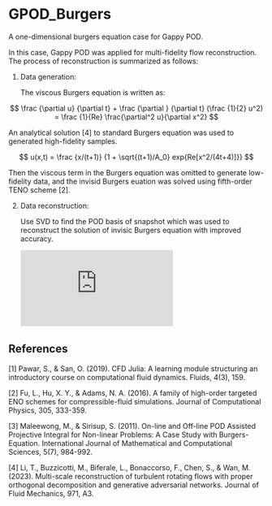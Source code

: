 # GPOD_Burgers
A one-dimensional burgers equation case for Gappy POD. 

In this case, Gappy POD was applied for multi-fidelity flow reconstruction. The process of reconstruction is summarized as follows: 

1. Data generation:

   The viscous Burgers equation is written as:

  $$ 
  \frac {\partial u} {\partial t} + \frac {\partial } {\partial t} (\frac {1}{2} u^2) = \frac {1}{Re} \frac{\partial^2 u}{\partial x^2}
  $$

   An analytical solution [4] to standard Burgers equation was used to generated high-fidelity samples. 

  $$
  u(x,t) = \frac {x/(t+1)} {1 + \sqrt{(t+1)/A_0} exp{Re[x^2/(4t+4)]}}
  $$

  Then the viscous term in the Burgers equation was omitted to generate low-fidelity data, and the invisid Burgers euation was solved using fifth-order TENO scheme [2]. 

2. Data reconstruction:

   Use SVD to find the POD basis of snapshot which was used to reconstruct the solution of invisic Burgers equation with improved accuracy.

   ![image](https://github.com/h5ch/GPOD_Burgers/blob/main/Results/Reconstruction.pdf)

## References
[1] Pawar, S., & San, O. (2019). CFD Julia: A learning module structuring an introductory course on computational fluid dynamics. Fluids, 4(3), 159.

[2] Fu, L., Hu, X. Y., & Adams, N. A. (2016). A family of high-order targeted ENO schemes for compressible-fluid simulations. Journal of Computational Physics, 305, 333-359.

[3] Maleewong, M., & Sirisup, S. (2011). On-line and Off-line POD Assisted Projective Integral for Non-linear Problems: A Case Study with Burgers-Equation. International Journal of Mathematical and Computational Sciences, 5(7), 984-992.

[4] Li, T., Buzzicotti, M., Biferale, L., Bonaccorso, F., Chen, S., & Wan, M. (2023). Multi-scale reconstruction of turbulent rotating flows with proper orthogonal decomposition and generative adversarial networks. Journal of Fluid Mechanics, 971, A3.
